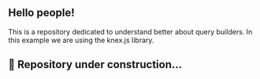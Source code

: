 ## Hello people!

This is a repository dedicated to understand better about query builders. In this example we are using the knex.js library.

## 🚧 Repository under construction...
